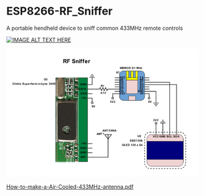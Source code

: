 # ESP8266-RF_Sniffer
A portable hendheld device to sniff common 433MHz remote controls

[![IMAGE ALT TEXT HERE](https://img.youtube.com/vi/o4oh-T-rEQc/0.jpg)](https://www.youtube.com/watch?v=o4oh-T-rEQc)


<img src="/resources/RF-Sniffer.png" >


 
<a href="/resources/How-to-make-a-Air-Cooled-433MHz-antenna.pdf">How-to-make-a-Air-Cooled-433MHz-antenna.pdf</a>


